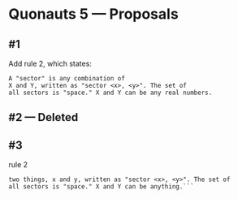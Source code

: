 # Quonauts 5 — Proposals

<a name='1'/>

## #1

Add rule 2, which states:
```
A "sector" is any combination of
X and Y, written as "sector <x>, <y>". The set of
all sectors is "space." X and Y can be any real numbers.

```

<a name='2'/>

## #2 — Deleted

<a name='3'/>

## #3

rule 2
```A "sector" is any ordered combination of
two things, x and y, written as "sector <x>, <y>". The set of
all sectors is "space." X and Y can be anything.```

